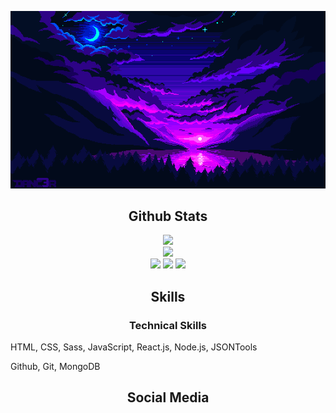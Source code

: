<p align = "center">
  <img src="https://github.com/ChristopherBenton145/ChristopherBenton145/blob/main/images/github-background.gif" />
</p>

<h2 align="center">Github Stats</h2>
<p align="center">
  <img  src = "https://github-readme-stats.vercel.app/api?username=ChristopherBenton145&show_icons=true&theme=radical&line_height=25">
  <br />
  <img  src="https://github-readme-streak-stats.herokuapp.com/?user=ChristopherBenton145&show_icons=true&locale=en&layout=compact&theme=radical&line_height=0" />
  </br />
  <img src="https://badges.pufler.dev/visits/ChristopherBenton145/ChristopherBenton145"/>
  <img src="https://badges.pufler.dev/repos/ChristopherBenton145"/>
  <img src="https://badges.pufler.dev/commits/monthly/ChristopherBenton145" />
</p>

<h2 align="center">Skills</h2>
<p align = "center">
  <h3 align="center">Technical Skills</h3>
  <p>HTML, CSS, Sass, JavaScript, React.js, Node.js, JSON</p?
  <h3 align="center">Tools</h3>
  <p>Github, Git, MongoDB</p>
</p>

<h2 align="center">Social Media</h2>
<p align = "center">
  
</p>
